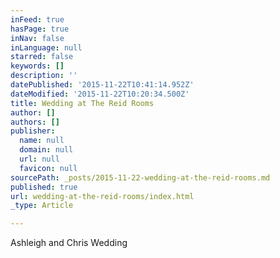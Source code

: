 ```yaml
---
inFeed: true
hasPage: true
inNav: false
inLanguage: null
starred: false
keywords: []
description: ''
datePublished: '2015-11-22T10:41:14.952Z'
dateModified: '2015-11-22T10:20:34.500Z'
title: Wedding at The Reid Rooms
author: []
authors: []
publisher:
  name: null
  domain: null
  url: null
  favicon: null
sourcePath: _posts/2015-11-22-wedding-at-the-reid-rooms.md
published: true
url: wedding-at-the-reid-rooms/index.html
_type: Article

---
```

Ashleigh and Chris Wedding